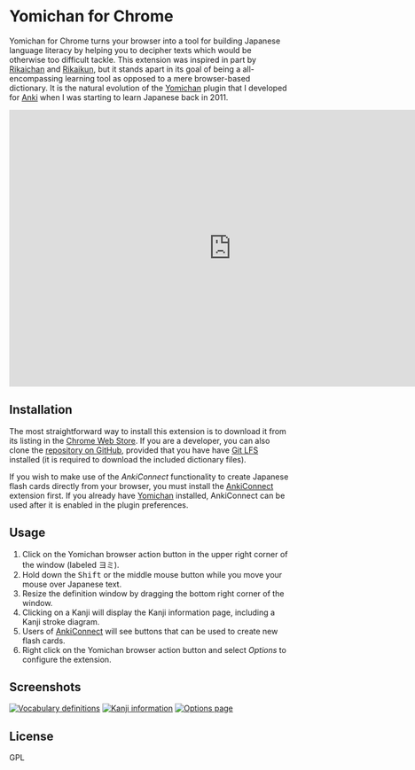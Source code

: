 # Yomichan for Chrome #

Yomichan for Chrome turns your browser into a tool for building Japanese language literacy by helping you to decipher
texts which would be otherwise too difficult tackle. This extension was inspired in part by
[Rikaichan](https://addons.mozilla.org/en-US/firefox/addon/rikaichan/) and
[Rikaikun](https://chrome.google.com/webstore/detail/rikaikun/jipdnfibhldikgcjhfnomkfpcebammhp?hl=en), but it stands
apart in its goal of being a all-encompassing learning tool as opposed to a mere browser-based dictionary. It is the
natural evolution of the [Yomichan](https://foosoft.net/projects/yomichan) plugin that I developed for [Anki](http://ankisrs.net/) when I
was starting to learn Japanese back in 2011.

<iframe width="800" height="500" src="https://www.youtube.com/embed/90_A1VpTnMk" frameborder="0" allowfullscreen></iframe>

## Installation ##

The most straightforward way to install this extension is to download it from its listing in the [Chrome Web
Store](https://chrome.google.com/webstore/detail/yomichan/ogmnaimimemjmbakcfefmnahgdfhfami). If you are a developer, you
can also clone the [repository on GitHub](https://github.com/FooSoft/yomichan-chrome), provided that you have have [Git
LFS](https://git-lfs.github.com/) installed (it is required to download the included dictionary files).

If you wish to make use of the *AnkiConnect* functionality to create Japanese flash cards directly from your browser,
you must install the [AnkiConnect](https://foosoft.net/projects/anki-connect) extension first. If you already have
[Yomichan](https://foosoft.net/projects/yomichan) installed, AnkiConnect can be used after it is enabled in the plugin preferences.

## Usage ##

1.  Click on the Yomichan browser action button in the upper right corner of the window (labeled ヨミ).
2.  Hold down the <kbd>Shift</kbd> or the middle mouse button while you move your mouse over Japanese text.
3.  Resize the definition window by dragging the bottom right corner of the window.
4.  Clicking on a Kanji will display the Kanji information page, including a Kanji stroke diagram.
5.  Users of [AnkiConnect](https://foosoft.net/projects/anki-connect) will see buttons that can be used to create new flash cards.
6.  Right click on the Yomichan browser action button and select *Options* to configure the extension.

## Screenshots ##

[![Vocabulary definitions](https://foosoft.net/projects/yomichan-chrome/img/vocab-thumb.png)](https://foosoft.net/projects/yomichan-chrome/img/vocab.png)
[![Kanji information](https://foosoft.net/projects/yomichan-chrome/img/kanji-thumb.png)](https://foosoft.net/projects/yomichan-chrome/img/kanji.png)
[![Options page](https://foosoft.net/projects/yomichan-chrome/img/options-thumb.png)](https://foosoft.net/projects/yomichan-chrome/img/options.png)

## License ##

GPL
